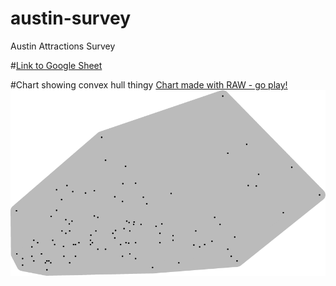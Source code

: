austin-survey
=============

Austin Attractions Survey

#[Link to Google Sheet](https://docs.google.com/spreadsheets/d/1_8lvdjW8bTWL6McC1g0PdUq_1Q2tS57l3Bfgm44rHXU/edit?usp=sharing)

#Chart showing convex hull thingy
[Chart made with RAW - go play!](http://app.raw.densitydesign.org/)
![chart](convex-hull.png)

